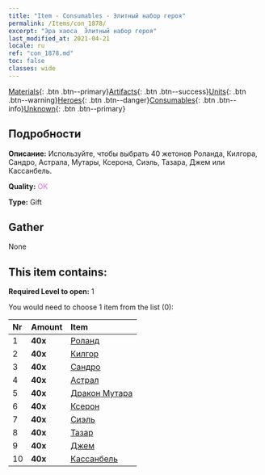 ```yaml
---
title: "Item - Consumables - Элитный набор героя"
permalink: /Items/con_1878/
excerpt: "Эра хаоса  Элитный набор героя"
last_modified_at: 2021-04-21
locale: ru
ref: "con_1878.md"
toc: false
classes: wide
---
```

 [Materials](/ru/Items/){: .btn .btn--primary}[Artifacts](/ru/Items/Artifacts/){: .btn .btn--success}[Units](/ru/Items/Units/){: .btn .btn--warning}[Heroes](/ru/Items/Heroes/){: .btn .btn--danger}[Consumables](/ru/Items/Consumables/){: .btn .btn--info}[Unknown](/ru/Items/Unknown/){: .btn .btn--primary}

## Подробности
 **Описание:** Используйте, чтобы выбрать 40 жетонов Роланда, Килгора, Сандро, Астрала, Мутары, Ксерона, Сиэль, Тазара, Джем или Кассанбель.

 **Quality:** <span style="color: #DA70D6">OK</span>

 **Type:** Gift

## Gather

  None

## This item contains:

 **Required Level to open:** 1

 You would need to choose 1 item from the list (0):

  | Nr | Amount |     Item    |
  |:---|:-------|:------------|
  | 1 |  **40x** | [Роланд](/ru/Items/her_362/) |  | 
  | 2 |  **40x** | [Килгор](/ru/Items/her_374/) |  | 
  | 3 |  **40x** | [Сандро](/ru/Items/her_371/) |  | 
  | 4 |  **40x** | [Астрал](/ru/Items/her_388/) |  | 
  | 5 |  **40x** | [Дракон Мутара](/ru/Items/her_390/) |  | 
  | 6 |  **40x** | [Ксерон](/ru/Items/her_383/) |  | 
  | 7 |  **40x** | [Сиэль](/ru/Items/her_382/) |  | 
  | 8 |  **40x** | [Тазар](/ru/Items/her_393/) |  | 
  | 9 |  **40x** | [Джем](/ru/Items/her_369/) |  | 
  | 10 |  **40x** | [Кассанбель](/ru/Items/her_396/) |  | 
